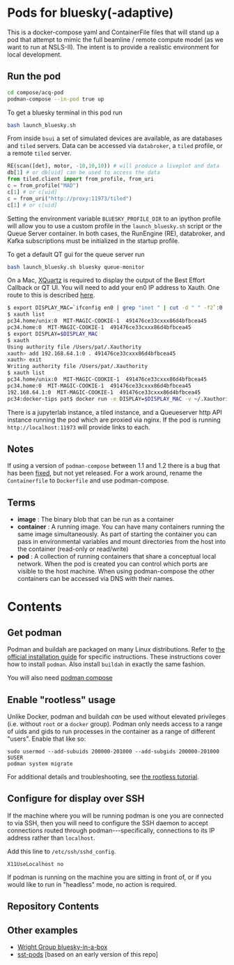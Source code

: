 # Pods for bluesky(-adaptive)


This is a docker-compose yaml and ContainerFile files that will stand up a pod
that attempt to mimic the full beamline / remote compute model (as we want to
run at NSLS-II).  The intent is to provide a realistic environment for local
development.


## Run the pod

```sh
cd compose/acq-pod
podman-compose --in-pod true up
```

To get a bluesky terminal in this pod run

```sh
bash launch_bluesky.sh
```

From inside `bsui` a set of simulated devices are available, as are databases and `tiled` servers.
Data can be accessed via `databroker`, a `tiled` profile, or a remote `tiled` server.

```python
RE(scan([det], motor, -10,10,10)) # will produce a liveplot and data
db[1] # or db[uid] can be used to access the data
from tiled.client import from_profile, from_uri
c = from_profile("MAD")
c[1] # or c[uid]
c = from_uri("http://proxy:11973/tiled")
c[1] # or c[uid]
```

Setting the environment variable `BLUESKY_PROFILE_DIR` to an ipython profile will allow you to use a custom profile in the `launch_bluesky.sh` script or the Queue Server container.
In both cases, the RunEngine (RE), databroker, and Kafka subscriptions must be initialized in the startup profile.

To get a default QT gui for the queue server run

```sh
bash launch_bluesky.sh bluesky queue-monitor
```

On a Mac, [XQuartz](https://www.xquartz.org) is required to display the output of the Best Effort Callback or QT UI.
You will need to add your en0 IP address to Xauth. One route to this is described [here](https://github.com/chanezon/docker-tips/blob/master/x11/README.md).

```bash
$ export DISPLAY_MAC=`ifconfig en0 | grep "inet " | cut -d " " -f2`:0
$ xauth list
pc34.home/unix:0  MIT-MAGIC-COOKIE-1  491476ce33cxxx86d4bfbcea45
pc34.home:0  MIT-MAGIC-COOKIE-1  491476ce33cxxx86d4bfbcea45
$ export DISPLAY=$DISPLAY_MAC
$ xauth
Using authority file /Users/pat/.Xauthority
xauth> add 192.168.64.1:0 . 491476ce33cxxx86d4bfbcea45
xauth> exit
Writing authority file /Users/pat/.Xauthority
$ xauth list
pc34.home/unix:0  MIT-MAGIC-COOKIE-1  491476ce33cxxx86d4bfbcea45
pc34.home:0  MIT-MAGIC-COOKIE-1  491476ce33cxxx86d4bfbcea45
192.168.64.1:0  MIT-MAGIC-COOKIE-1  491476ce33cxxx86d4bfbcea45
pc34:docker-tips pat$ docker run -e DISPLAY=$DISPLAY_MAC -v ~/.Xauthority:/root/.Xauthority -it jess/gimp
```

There is a jupyterlab instance, a tiled instance, and a Queueserver http API
instance running the pod which are proxied via nginx.  If the pod is running
`http://localhost:11973` will provide links to each.

## Notes

If using a version of `podman-compose` between 1.1 and 1.2 there is a bug that has been [fixed](https://github.com/containers/podman-compose/pull/978), but not yet released.
For a work around, rename the `Containerfile` to `Dockerfile` and use podman-compose. 

## Terms

- **image** : The binary blob that can be run as a container
- **container** : A running image.  You can have many containers running the
  same image simultaneously.  As part of starting the container you can pass in
  environmental variables and mount directories from the host into the
  container (read-only or read/write)
- **pod** : A collection of running containers that share a conceptual
  local network.  When the pod is created you can control which ports
  are visible to the host machine.  When using podman-compose the other
  containers can be accessed via DNS with their names.


# Contents

## Get podman

Podman and buildah are packaged on many Linux distributions. Refer to
[the official installation guide](https://podman.io/getting-started/installation)
for specific instructions. These instructions cover how to install `podman`.
Also install `buildah` in exactly the same fashion.

You will also need [podman compose](https://github.com/containers/podman-compose)

## Enable "rootless" usage

Unlike Docker, podman and buildah *can* be used without elevated privileges (i.e.
without `root` or a `docker` group). Podman only needs access to a range of uids
and gids to run processes in the container as a range of different "users".
Enable that like so:

```
sudo usermod --add-subuids 200000-201000 --add-subgids 200000-201000 $USER
podman system migrate
```

For additional details and troubleshooting, see
[the rootless tutorial](https://github.com/containers/podman/blob/master/docs/tutorials/rootless_tutorial.md).

## Configure for display over SSH

If the machine where you will be running podman is one you are connected to via
SSH, then you will need to configure the SSH daemon to accept connections routed
through podman---specifically, connections to its IP address rather than
`localhost`.

Add this line to `/etc/ssh/sshd_config`.

```
X11UseLocalhost no
```

If podman is running on the machine you are sitting in front of, or if you would like
to run in "headless" mode, no action is required.

## Repository Contents


## Other examples

- [Wright Group bluesky-in-a-box](https://github.com/wright-group/bluesky-in-a-box)
- [sst-pods](https://github.com/NSLS-II-SST/sst_pods/) [based on an early version of this repo]

